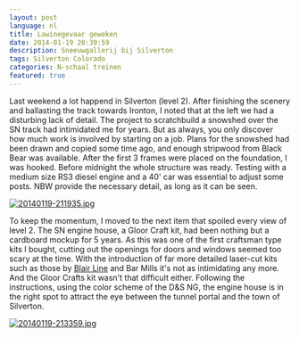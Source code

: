 ```yaml
---
layout: post
language: nl
title: Lawinegevaar geweken
date: 2014-01-19 20:39:59
description: Sneeuwgallerij bij Silverton
tags: Silverton Colorado
categories: N-schaal treinen
featured: true
---
```


Last weekend a lot happend in Silverton (level 2). After finishing the scenery and ballasting the track towards Ironton, I noted that at the left we had a disturbing lack of detail. The project to scratchbuild a snowshed over the SN track had intimidated me for years. But as always, you only discover how much work is involved by starting on a job.
Plans for the snowshed had been drawn and copied some time ago, and enough stripwood from Black Bear was available. After the first 3 frames were placed on the foundation, I was hooked. Before midnight the whole structure was ready. Testing with a medium size RS3 diesel engine and a 40' car was essential to adjust some posts. NBW provide the necessary detail, as long as it can be seen.

<a href="http://www.ebroerse.nl/blog/wp-content/uploads/2014/01/20140119-211935.jpg"><img src="http://www.ebroerse.nl/blog/wp-content/uploads/2014/01/20140119-211935.jpg" alt="20140119-211935.jpg" class="alignnone size-full"></a>

To keep the momentum, I moved to the next item that spoiled every view of level 2. The SN engine house, a Gloor Craft kit, had been nothing but a cardboard mockup for 5 years. As this was one of the first craftsman type kits I bought, cutting out the openings for doors and windows seemed too scary at the time. With the introduction of far more detailed laser-cut kits such as those by <a href="https://www.blairline.com/">Blair Line</a> and Bar Mills it's not as intimidating any more. And the Gloor Crafts kit wasn't that difficult either. Following the instructions, using the color scheme of the D&amp;S NG, the engine house is in the right spot to attract the eye between the tunnel portal and the town of Silverton.

<a href="http://www.ebroerse.nl/blog/wp-content/uploads/2014/01/20140119-213359.jpg"><img src="http://www.ebroerse.nl/blog/wp-content/uploads/2014/01/20140119-213359.jpg" alt="20140119-213359.jpg" class="alignnone size-full"></a>